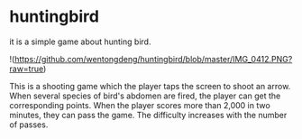 # huntingbird
it is a simple game about hunting bird.

!(https://github.com/wentongdeng/huntingbird/blob/master/IMG_0412.PNG?raw=true)


This is a shooting game which the player taps the screen to shoot an arrow. When several species of bird's abdomen are fired, the player can get the corresponding points. When the player scores more than 2,000 in two minutes, they can pass the game. The difficulty increases with the number of passes.





